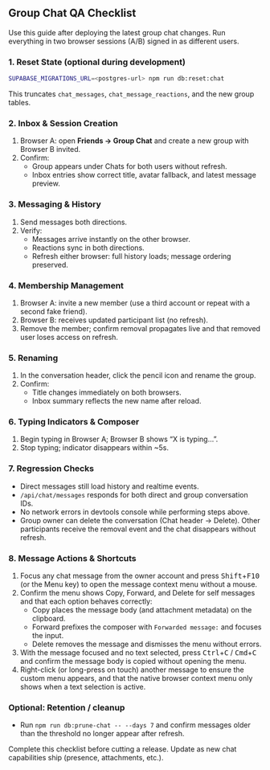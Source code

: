 ## Group Chat QA Checklist

Use this guide after deploying the latest group chat changes. Run everything in two browser sessions (A/B) signed in as different users.

### 1. Reset State (optional during development)

```bash
SUPABASE_MIGRATIONS_URL=<postgres-url> npm run db:reset:chat
```

This truncates `chat_messages`, `chat_message_reactions`, and the new group tables.

### 2. Inbox & Session Creation

1. Browser A: open **Friends → Group Chat** and create a new group with Browser B invited.
2. Confirm:
   - Group appears under Chats for both users without refresh.
   - Inbox entries show correct title, avatar fallback, and latest message preview.

### 3. Messaging & History

1. Send messages both directions.
2. Verify:
   - Messages arrive instantly on the other browser.
   - Reactions sync in both directions.
   - Refresh either browser: full history loads; message ordering preserved.

### 4. Membership Management

1. Browser A: invite a new member (use a third account or repeat with a second fake friend).
2. Browser B: receives updated participant list (no refresh).
3. Remove the member; confirm removal propagates live and that removed user loses access on refresh.

### 5. Renaming

1. In the conversation header, click the pencil icon and rename the group.
2. Confirm:
   - Title changes immediately on both browsers.
   - Inbox summary reflects the new name after reload.

### 6. Typing Indicators & Composer

1. Begin typing in Browser A; Browser B shows “X is typing…”.
2. Stop typing; indicator disappears within ~5s.

### 7. Regression Checks

- Direct messages still load history and realtime events.
- `/api/chat/messages` responds for both direct and group conversation IDs.
- No network errors in devtools console while performing steps above.
- Group owner can delete the conversation (Chat header → Delete). Other participants receive the removal event and the chat disappears without refresh.


### 8. Message Actions & Shortcuts

1. Focus any chat message from the owner account and press <kbd>Shift</kbd>+<kbd>F10</kbd> (or the Menu key) to open the message context menu without a mouse.
2. Confirm the menu shows Copy, Forward, and Delete for self messages and that each option behaves correctly:
   - Copy places the message body (and attachment metadata) on the clipboard.
   - Forward prefixes the composer with `Forwarded message:` and focuses the input.
   - Delete removes the message and dismisses the menu without errors.
3. With the message focused and no text selected, press <kbd>Ctrl</kbd>+<kbd>C</kbd> / <kbd>Cmd</kbd>+<kbd>C</kbd> and confirm the message body is copied without opening the menu.
4. Right-click (or long-press on touch) another message to ensure the custom menu appears, and that the native browser context menu only shows when a text selection is active.

### Optional: Retention / cleanup

- Run `npm run db:prune-chat -- --days 7` and confirm messages older than the threshold no longer appear after refresh.

Complete this checklist before cutting a release. Update as new chat capabilities ship (presence, attachments, etc.).
